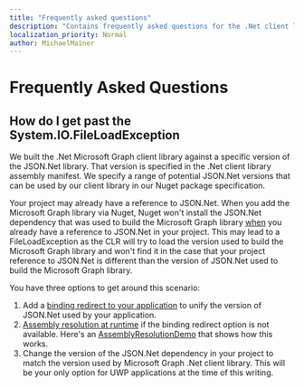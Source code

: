 ```yaml
---
title: "Frequently asked questions"
description: "Contains frequently asked questions for the .Net client library."
localization_priority: Normal
author: MichaelMainer
---
```


# Frequently Asked Questions

## How do I get past the System.IO.FileLoadException

We built the .Net Microsoft Graph client library against a specific version of the JSON.Net library. That version is specified in the .Net client library assembly manifest. We specify a range of potential JSON.Net versions that can be used by our client library in our Nuget package specification.

Your project may already have a reference to JSON.Net. When you add the Microsoft Graph library via Nuget, Nuget won't install the JSON.Net dependency that was used to build the Microsoft Graph library <u>when</u> you already have a reference to JSON.Net in your project. This may lead to a FileLoadException as the CLR will try to load the version used to build the Microsoft Graph library and won't find it in the case that your project reference to JSON.Net is different than the version of JSON.Net used to build the Microsoft Graph library.

 You have three options to get around this scenario:

1. Add a [binding redirect to your application](https://docs.microsoft.com/en-us/dotnet/framework/configure-apps/redirect-assembly-versions#redirecting-assembly-versions-at-the-app-level) to unify the version of JSON.Net used by your application.
2. [Assembly resolution at runtime](https://docs.microsoft.com/en-us/dotnet/framework/app-domains/resolve-assembly-loads) if the binding redirect option is not available. Here's an [AssemblyResolutionDemo](https://github.com/danmalcolm/AssemblyResolutionDemo) that shows how this works.
3. Change the version of the JSON.Net dependency in your project to match the version used by Microsoft Graph .Net client library. This will be your only option for UWP applications at the time of this writing.